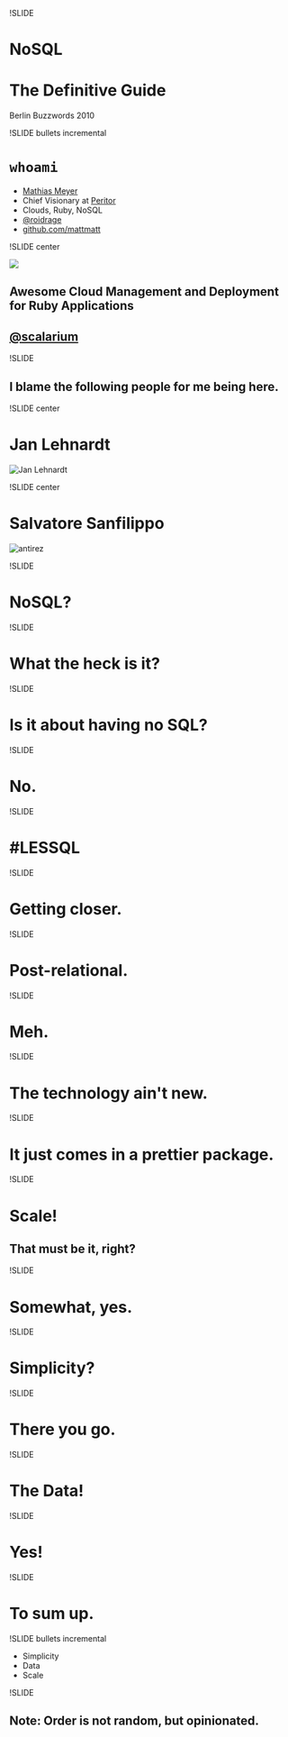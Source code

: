 !SLIDE

# NoSQL #
# The Definitive Guide #

<p class="caption">Berlin Buzzwords 2010</p>

!SLIDE bullets incremental

# `whoami` #

* [Mathias Meyer](http://www.paperplanes.de)
* Chief Visionary at [Peritor](http://www.peritor.com)
* Clouds, Ruby, NoSQL
* [@roidrage](http://twitter.com/roidrage)
* [github.com/mattmatt](http://github.com/mattmatt)

!SLIDE center

<a href="http://scalarium.com"><img src="scalarium.png" id="scalarium_logo"/></a>

## Awesome Cloud Management and Deployment for Ruby Applications ##
## [@scalarium](http://twitter.com/scalarium)

!SLIDE

## I blame the following people for me being here. ##

!SLIDE center

# Jan Lehnardt #
![Jan Lehnardt](jan_lehnardt.jpg)

!SLIDE center

# Salvatore Sanfilippo #
![antirez](antirez.png)

!SLIDE

# NoSQL? #

!SLIDE

# What the heck is it? #

!SLIDE

# Is it about having no SQL? #

!SLIDE

# No. #

!SLIDE

# \#LESSQL #

!SLIDE

# Getting closer. #

!SLIDE

# Post-relational. #

!SLIDE

# Meh. #

!SLIDE

# The technology ain't new. #

!SLIDE

# It just comes in a prettier package. #

!SLIDE

# Scale! #
## That must be it, right? ##

!SLIDE

# Somewhat, yes. #

!SLIDE

# Simplicity? #

!SLIDE

# There you go. #

!SLIDE

# The Data! #

!SLIDE

# Yes! #

!SLIDE

# To sum up. #

!SLIDE bullets incremental

* Simplicity
* Data
* Scale

!SLIDE

## Note: Order is not random, but opinionated. ##
